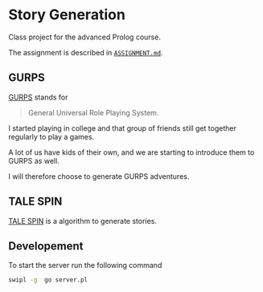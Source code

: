 # Story Generation
Class project for the advanced Prolog course.

The assignment is described in [`ASSIGNMENT.md`][assignment].

## GURPS
[GURPS][gurps] stands for

> General Universal Role Playing System.

I started playing in college and that group of friends still get together regularly to play a games.

A lot of us have kids of their own, and we are starting to introduce them to GURPS as well.

I will therefore choose to generate GURPS adventures.

## TALE SPIN
[TALE SPIN][talespin] is a algorithm to generate stories.

## Developement
To start the server run the following command

```sh
swipl -g  go server.pl
```

[assignment]: https://github.com/fifth-postulate/story-generation/blob/master/ASSIGNMENT.md
[gurps]: http://www.sjgames.com/gurps/ 
[talespin]: https://github.com/fifth-postulate/story-generation/wiki/References